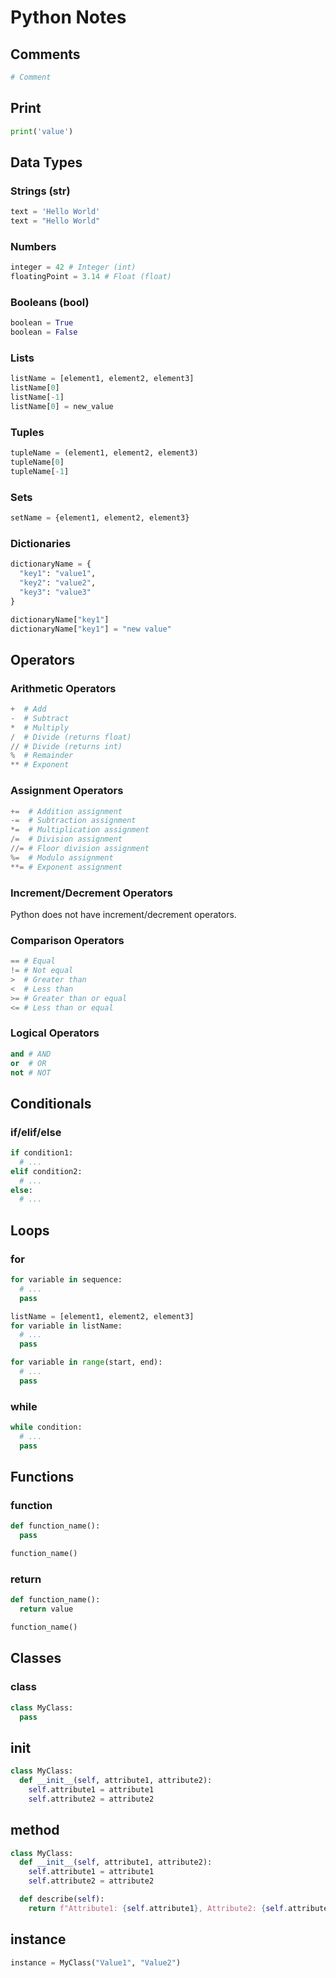# Python Notes

## Comments

```py
# Comment
```

## Print
```py
print('value')
```

## Data Types

### Strings (str)
```py
text = 'Hello World'
text = "Hello World"
```

### Numbers
```py
integer = 42 # Integer (int)
floatingPoint = 3.14 # Float (float)
```

### Booleans (bool)
```py
boolean = True
boolean = False
```

### Lists
```py
listName = [element1, element2, element3]
listName[0]
listName[-1]
listName[0] = new_value
```

### Tuples
```py
tupleName = (element1, element2, element3)
tupleName[0]
tupleName[-1]
```

### Sets
```py
setName = {element1, element2, element3}
```

### Dictionaries

```py
dictionaryName = {
  "key1": "value1",
  "key2": "value2",
  "key3": "value3"
}

dictionaryName["key1"]
dictionaryName["key1"] = "new value"
```

## Operators
### Arithmetic Operators

```py
+  # Add
-  # Subtract
*  # Multiply
/  # Divide (returns float)
// # Divide (returns int)
%  # Remainder
** # Exponent
```

### Assignment Operators

```py
+=  # Addition assignment
-=  # Subtraction assignment
*=  # Multiplication assignment
/=  # Division assignment
//= # Floor division assignment
%=  # Modulo assignment
**= # Exponent assignment
```

### Increment/Decrement Operators
Python does not have increment/decrement operators.

### Comparison Operators

```py
== # Equal
!= # Not equal
>  # Greater than
<  # Less than
>= # Greater than or equal
<= # Less than or equal
```

### Logical Operators

```py
and # AND
or  # OR
not # NOT
```

## Conditionals
### if/elif/else
```py
if condition1:
  # ...
elif condition2:
  # ...
else:
  # ...
```

## Loops
### for

```py
for variable in sequence:
  # ...
  pass
```

```py
listName = [element1, element2, element3]
for variable in listName:
  # ...
  pass
```

```py
for variable in range(start, end):
  # ...
  pass
```

### while

```py
while condition:
  # ...
  pass
```

## Functions

### function
```py
def function_name():
  pass

function_name()
```

### return
```py
def function_name():
  return value

function_name()
```

## Classes
### class

```py
class MyClass:
  pass
```

## init

```py
class MyClass:
  def __init__(self, attribute1, attribute2):
    self.attribute1 = attribute1
    self.attribute2 = attribute2

```

## method

```py
class MyClass:
  def __init__(self, attribute1, attribute2):
    self.attribute1 = attribute1
    self.attribute2 = attribute2

  def describe(self):
    return f"Attribute1: {self.attribute1}, Attribute2: {self.attribute2}"

```

## instance

```py
instance = MyClass("Value1", "Value2")
```

##

```py

```

